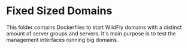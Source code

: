 # Fixed Sized Domains

This folder contains Dockerfiles to start WildFly domains with a distinct amount of server groups and servers. It's main purpose is to test the management interfaces running big domains. 
